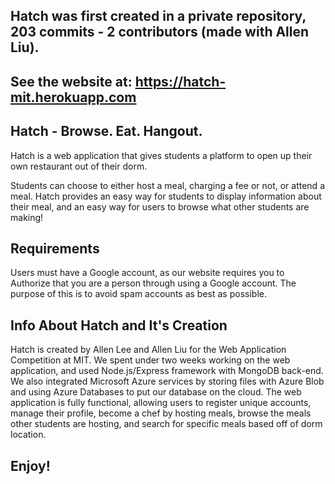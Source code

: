 ## Hatch was first created in a private repository, 203 commits - 2 contributors (made with Allen Liu). 
## See the website at: https://hatch-mit.herokuapp.com

## Hatch - Browse. Eat. Hangout.

Hatch is a web application that gives students a platform to open up their own restaurant out of their dorm.

Students can choose to either host a meal, charging a fee or not, or attend a meal. Hatch provides an easy way for students to display information about their meal, and an easy way for users to browse what other students are making!

## Requirements

Users must have a Google account, as our website requires you to Authorize that you are a person through using a Google account. The purpose of this is to avoid spam accounts as best as possible. 


## Info About Hatch and It's Creation

Hatch is created by Allen Lee and Allen Liu for the Web Application Competition at MIT. We spent under two weeks working on the web application, and used Node.js/Express framework with MongoDB back-end. We also integrated Microsoft Azure services by storing files with Azure Blob and using Azure Databases to put our database on the cloud. The web application is fully functional, allowing users to register unique accounts, manage their profile, become a chef by hosting meals, browse the meals other students are hosting, and search for specific meals based off of dorm location. 

## Enjoy!













